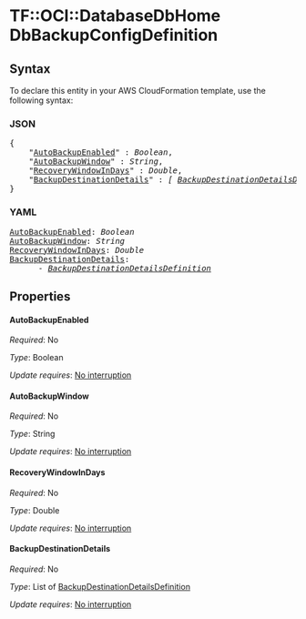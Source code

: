 # TF::OCI::DatabaseDbHome DbBackupConfigDefinition

## Syntax

To declare this entity in your AWS CloudFormation template, use the following syntax:

### JSON

<pre>
{
    "<a href="#autobackupenabled" title="AutoBackupEnabled">AutoBackupEnabled</a>" : <i>Boolean</i>,
    "<a href="#autobackupwindow" title="AutoBackupWindow">AutoBackupWindow</a>" : <i>String</i>,
    "<a href="#recoverywindowindays" title="RecoveryWindowInDays">RecoveryWindowInDays</a>" : <i>Double</i>,
    "<a href="#backupdestinationdetails" title="BackupDestinationDetails">BackupDestinationDetails</a>" : <i>[ <a href="backupdestinationdetailsdefinition.md">BackupDestinationDetailsDefinition</a>, ... ]</i>
}
</pre>

### YAML

<pre>
<a href="#autobackupenabled" title="AutoBackupEnabled">AutoBackupEnabled</a>: <i>Boolean</i>
<a href="#autobackupwindow" title="AutoBackupWindow">AutoBackupWindow</a>: <i>String</i>
<a href="#recoverywindowindays" title="RecoveryWindowInDays">RecoveryWindowInDays</a>: <i>Double</i>
<a href="#backupdestinationdetails" title="BackupDestinationDetails">BackupDestinationDetails</a>: <i>
      - <a href="backupdestinationdetailsdefinition.md">BackupDestinationDetailsDefinition</a></i>
</pre>

## Properties

#### AutoBackupEnabled

_Required_: No

_Type_: Boolean

_Update requires_: [No interruption](https://docs.aws.amazon.com/AWSCloudFormation/latest/UserGuide/using-cfn-updating-stacks-update-behaviors.html#update-no-interrupt)

#### AutoBackupWindow

_Required_: No

_Type_: String

_Update requires_: [No interruption](https://docs.aws.amazon.com/AWSCloudFormation/latest/UserGuide/using-cfn-updating-stacks-update-behaviors.html#update-no-interrupt)

#### RecoveryWindowInDays

_Required_: No

_Type_: Double

_Update requires_: [No interruption](https://docs.aws.amazon.com/AWSCloudFormation/latest/UserGuide/using-cfn-updating-stacks-update-behaviors.html#update-no-interrupt)

#### BackupDestinationDetails

_Required_: No

_Type_: List of <a href="backupdestinationdetailsdefinition.md">BackupDestinationDetailsDefinition</a>

_Update requires_: [No interruption](https://docs.aws.amazon.com/AWSCloudFormation/latest/UserGuide/using-cfn-updating-stacks-update-behaviors.html#update-no-interrupt)

